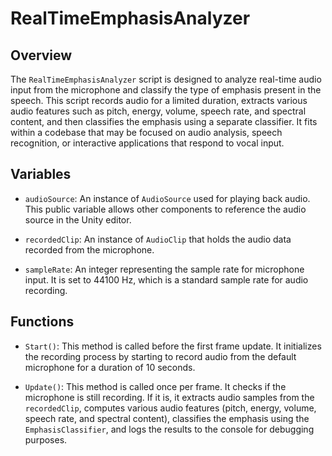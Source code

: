 # RealTimeEmphasisAnalyzer

## Overview
The `RealTimeEmphasisAnalyzer` script is designed to analyze real-time audio input from the microphone and classify the type of emphasis present in the speech. This script records audio for a limited duration, extracts various audio features such as pitch, energy, volume, speech rate, and spectral content, and then classifies the emphasis using a separate classifier. It fits within a codebase that may be focused on audio analysis, speech recognition, or interactive applications that respond to vocal input.

## Variables

- `audioSource`: An instance of `AudioSource` used for playing back audio. This public variable allows other components to reference the audio source in the Unity editor.
  
- `recordedClip`: An instance of `AudioClip` that holds the audio data recorded from the microphone.
  
- `sampleRate`: An integer representing the sample rate for microphone input. It is set to 44100 Hz, which is a standard sample rate for audio recording.

## Functions

- `Start()`: This method is called before the first frame update. It initializes the recording process by starting to record audio from the default microphone for a duration of 10 seconds.

- `Update()`: This method is called once per frame. It checks if the microphone is still recording. If it is, it extracts audio samples from the `recordedClip`, computes various audio features (pitch, energy, volume, speech rate, and spectral content), classifies the emphasis using the `EmphasisClassifier`, and logs the results to the console for debugging purposes.